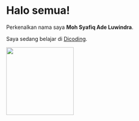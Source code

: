 # Halo semua! 

Perkenalkan nama saya **Moh Syafiq Ade Luwindra**.<br>

Saya sedang belajar di [Dicoding](https://www.dicoding.com/).<br>

<p align="left">
<a href="https://github.com/adeluindra">
  <img height="180em" src="https://github-readme-stats-eight-theta.vercel.app/api?username=penuliscode&show_icons=true&theme=algolia&include_all_commits=true&count_private=true"/>
</a>
</p>
